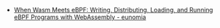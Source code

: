 - [When Wasm Meets eBPF: Writing, Distributing, Loading, and Running eBPF Programs with WebAssembly - eunomia](https://eunomia.dev/blogs/ebpf-wasm/)
